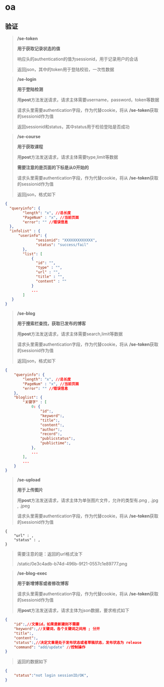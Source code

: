 # oa
## 验证
> **/se-token** 
>
> **用于获取记录状态的值**
>
> 响应头的authentication的值为sessionid，用于记录用户的会话
>
> 返回json，其中的token用于登陆校验，一次性数据



> **/se-login**
>
> **用于登陆检测**
>
> 用**post**方法发送请求，请求主体需要username，password，token等数据
>
> 请求头里需要authentication字段，作为代替cookie，将从 **/se-token**获取的sessionid作为值
>
> 返回sessionid和status，其中status用于检验登陆是否成功 



>**/se-course**
>
>**用于获取课程**
>
> 用**post**方法发送请求，请求主体需要type,limit等数据
>
> **需要注意的是页面的下标是从0开始的**
>
> 请求头里需要authentication字段，作为代替cookie，将从 **/se-token**获取的sessionid作为值
>
> 返回json，格式如下
```json
{
  "queryinfo": {
        "length": "x", //总长度
        "PageNum" : "x", //当前页面
        "error": "" //错误信息
  },
  "infolist" : {
      "userinfo": {
              "sesionid": "XXXXXXXXXXXXX",
              "status": "success/fail"
        },
        "list": [
            {
              "id": "",
              "type" : "",
              "url" : "",
              "title" : "",
              "content" : ""
            }
            ...
        ]
   }
}
```



> **/se-blog**
>
> **用于搜索栏查找，获取已发布的博客**
>
> 用**post**方法发送请求，请求主体需要search,limit等数据
>
> 请求头里需要authentication字段，作为代替cookie，将从 **/se-token**获取的sessionid作为值
>
> 返回json，格式如下

```json
{
    "queryinfo": {
        "length": "x", //总长度
        "PageNum" : "x", //当前页面
        "error": "" //错误信息
  	},
    "bloglist": {
        "关键字" : [
        	0: {
            	"id":,
            	"keyword":,
            	"title":,
            	"content":,
            	"author":,
            	"record":,
            	"publicstatus":,
            	"publictime":,
        	},
        	...
    	], 
        ...
    }   
}
```



> **/se-upload**
>
> **用于上传图片**
>
> 用**post**方法发送请求，请求主体为单张图片文件，允许的类型有.png , .jpg , .jpeg
>
> 请求头里需要authentication字段，作为代替cookie，将从 **/se-token**获取的sessionid作为值

```shell
{
	"url" : ,
	"status" : ,
}
```

> 需要注意的是：返回的url格式汝下
>
> /static/0e3c4adb-b74d-496b-9f21-0557c1e89777.png



> **/se-blog-exec**
>
> **用于新增博客或者修改博客**
>
> 请求头里需要authentication字段，作为代替cookie，将从 **/se-token**获取的sessionid作为值
>
> 用**post**方法发送请求，请求主体为json数据，要求格式如下

```json
{
    "id":,//文章id，如果是新建则不需要
    "keyword":,//关键词，各个关键词之间用 ; 分开
    "title":,
    "content":,
    "status":,//决定文章是处于发布状态或者草稿状态，发布状态为 release
    "command": "add/update" //控制操作
}
```

> 返回的数据如下

```json
{
    "status":"not login sessionID/OK",
}
```



